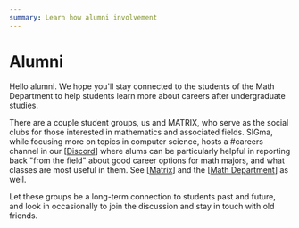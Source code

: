```yaml
---
summary: Learn how alumni involvement
---
```


# Alumni

Hello alumni. We hope you'll stay connected to the students of the Math Department to help students learn more about careers after undergraduate studies.

There are a couple student groups, us and MATRIX, who serve as the social clubs for those interested in mathematics and associated fields.
SIGma, while focusing more on topics in computer science, hosts a \#careers channel in our [[Discord](https://www.cstheory.org/discord)] where alums can be particularly helpful in reporting back "from the field" about good career options for math majors, and what classes are most useful in them.
See [[Matrix](https://discord.gg/WrVETynfWx)] and the [[Math Department](https://forms.illinois.edu/sec/1809202407)] as well.

Let these groups be a long-term connection to students past and future, and look in occasionally to join the discussion and stay in touch with old friends.
